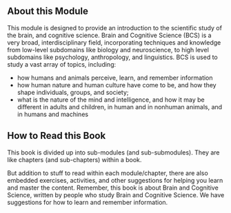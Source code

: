 ## About this Module
This module is designed to provide an introduction to the scientific study of the brain,
and cognitive science. Brain and Cognitive Science (BCS) is a very broad, interdisciplinary
field, incorporating techniques and knowledge from low-level subdomains like biology and 
neuroscience, to high level subdomains like psychology, anthropology, and linguistics. BCS
is used to study a vast array of topics, including:
- how humans and animals perceive, learn, and remember information
- how human nature and human culture have come to be, and how they shape individuals, 
groups, and society; 
- what is the nature of the mind and intelligence, and how it may be different in adults 
and children, in human and in nonhuman animals, and in humans and machines 

## How to Read this Book
This book is divided up into sub-modules (and sub-submodules).
They are like chapters (and sub-chapters) within a book.
 
But addition to stuff to read within each module/chapter, there are also embedded
exercises, activities, and other suggestions for helping you learn and master the content.
Remember, this book is about Brain and Cognitive Science, written by people who study 
Brain and Cognitive Science. We have suggestions for how to learn and remember information.
